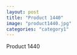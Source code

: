 ```yaml
---
layout: post
title: "Product 1440"
image: "product1440.jpg"
categories: "category1"
---
```

Product 1440
